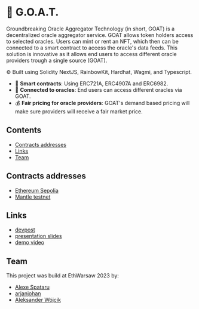 # 🐐 G.O.A.T. 

Groundbreaking Oracle Aggregator Technology (in short, GOAT) is a decentralized oracle aggregator service. GOAT allows token holders access to selected oracles. Users can mint or rent an NFT, which then can be connected to a smart contract to access the oracle's data feeds. This solution is innovative as it allows end users to access different oracle providers trough a single source (GOAT). 

⚙️ Built using Solidity NextJS, RainbowKit, Hardhat, Wagmi, and Typescript.

- 📃 **Smart contracts**: Using ERC721A, ERC4907A and ERC6982.
- 🔮 **Connected to oracles**: End users can access different oracles via GOAT.
- 💰 **Fair pricing for oracle providers**: GOAT's demand based pricing will make sure providers will receive a fair market price.

## Contents

- [Contracts addresses](#contracts-addresses)
- [Links](#links)
- [Team](#team)

## Contracts addresses

- [Ethereum Sepolia](https://etherscan.io/address/0x)
- [Mantle testnet](https://explorer.testnet.mantle.xyz/address/0x)

## Links


- [devpost](https://devpost.com/software/oracle-aggregator)
- [presentation slides](https://docs.google.com/presentation/d/1VX5CuagIlJY3jI_LOm5ACR58CmpsCqlnDqI-QlLJnHw)
- [demo video](youtube.com)


## Team

This project was build at EthWarsaw 2023 by:
- [Alexe Spataru](twitter.com/urataps/)
- [arjanjohan](twitter.com/arjanjohan/)
- [Aleksander Wójcik](twitter.com/aleksan64074481)

